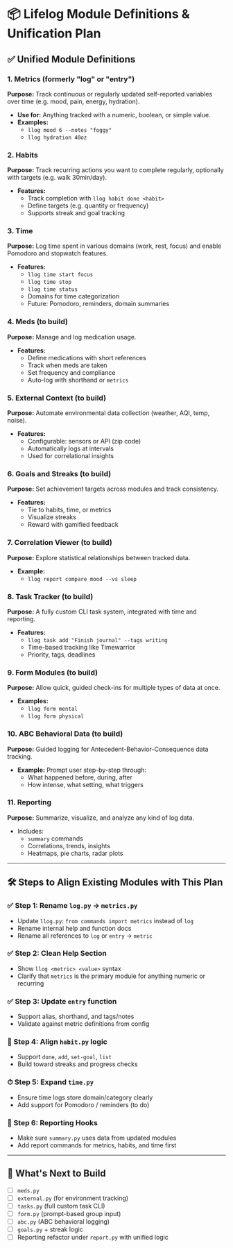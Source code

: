 # 📦 Lifelog Module Definitions & Unification Plan

## ✅ Unified Module Definitions

### 1. **Metrics** (formerly "log" or "entry")

**Purpose:** Track continuous or regularly updated self-reported variables over time (e.g. mood, pain, energy, hydration).

- **Use for:** Anything tracked with a numeric, boolean, or simple value.
- **Examples:**
  - `llog mood 6 --notes "foggy"`
  - `llog hydration 40oz`

### 2. **Habits**

**Purpose:** Track recurring actions you want to complete regularly, optionally with targets (e.g. walk 30min/day).

- **Features:**
  - Track completion with `llog habit done <habit>`
  - Define targets (e.g. quantity or frequency)
  - Supports streak and goal tracking

### 3. **Time**

**Purpose:** Log time spent in various domains (work, rest, focus) and enable Pomodoro and stopwatch features.

- **Features:**
  - `llog time start focus`
  - `llog time stop`
  - `llog time status`
  - Domains for time categorization
  - Future: Pomodoro, reminders, domain summaries

### 4. **Meds** (to build)

**Purpose:** Manage and log medication usage.

- **Features:**
  - Define medications with short references
  - Track when meds are taken
  - Set frequency and compliance
  - Auto-log with shorthand or `metrics`

### 5. **External Context** (to build)

**Purpose:** Automate environmental data collection (weather, AQI, temp, noise).

- **Features:**
  - Configurable: sensors or API (zip code)
  - Automatically logs at intervals
  - Used for correlational insights

### 6. **Goals and Streaks** (to build)

**Purpose:** Set achievement targets across modules and track consistency.

- **Features:**
  - Tie to habits, time, or metrics
  - Visualize streaks
  - Reward with gamified feedback

### 7. **Correlation Viewer** (to build)

**Purpose:** Explore statistical relationships between tracked data.

- **Example:**
  - `llog report compare mood --vs sleep`

### 8. **Task Tracker** (to build)

**Purpose:** A fully custom CLI task system, integrated with time and reporting.

- **Features:**
  - `llog task add "Finish journal" --tags writing`
  - Time-based tracking like Timewarrior
  - Priority, tags, deadlines

### 9. **Form Modules** (to build)

**Purpose:** Allow quick, guided check-ins for multiple types of data at once.

- **Examples:**
  - `llog form mental`
  - `llog form physical`

### 10. **ABC Behavioral Data** (to build)

**Purpose:** Guided logging for Antecedent-Behavior-Consequence data tracking.

- **Example:** Prompt user step-by-step through:
  - What happened before, during, after
  - How intense, what setting, what triggers

### 11. **Reporting**

**Purpose:** Summarize, visualize, and analyze any kind of log data.

- Includes:
  - `summary` commands
  - Correlations, trends, insights
  - Heatmaps, pie charts, radar plots

---

## 🛠️ Steps to Align Existing Modules with This Plan

### ✅ Step 1: Rename `log.py` → `metrics.py`

- Update `llog.py`: `from commands import metrics` instead of `log`
- Rename internal help and function docs
- Rename all references to `log` or `entry` → `metric`

### ✅ Step 2: Clean Help Section

- Show `llog <metric> <value>` syntax
- Clarify that `metrics` is the primary module for anything numeric or recurring

### ✅ Step 3: Update `entry` function

- Support alias, shorthand, and tags/notes
- Validate against metric definitions from config

### 🧼 Step 4: Align `habit.py` logic

- Support `done`, `add`, `set-goal`, `list`
- Build toward streaks and progress checks

### ⏱ Step 5: Expand `time.py`

- Ensure time logs store domain/category clearly
- Add support for Pomodoro / reminders (to do)

### 🔁 Step 6: Reporting Hooks

- Make sure `summary.py` uses data from updated modules
- Add report commands for metrics, habits, and time first

---

## 📌 What's Next to Build

- [ ] `meds.py`
- [ ] `external.py` (for environment tracking)
- [ ] `tasks.py` (full custom task CLI)
- [ ] `form.py` (prompt-based group input)
- [ ] `abc.py` (ABC behavioral logging)
- [ ] `goals.py` + streak logic
- [ ] Reporting refactor under `report.py` with unified logic
